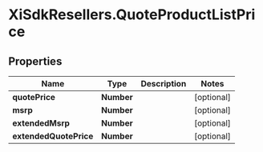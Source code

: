 # XiSdkResellers.QuoteProductListPrice

## Properties

Name | Type | Description | Notes
------------ | ------------- | ------------- | -------------
**quotePrice** | **Number** |  | [optional] 
**msrp** | **Number** |  | [optional] 
**extendedMsrp** | **Number** |  | [optional] 
**extendedQuotePrice** | **Number** |  | [optional] 


